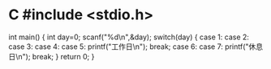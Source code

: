 # C #include <stdio.h>
int main()
{
  int day=0;
  scanf("%d\n",&day);
  switch(day)
  {
  case 1:
  case 2:
  case 3:
  case 4:
  case 5:
    printf("工作日\n");
    break;
   case 6:
   case 7:
    printf("休息日\n");
    break;
  }
  return 0;
}
